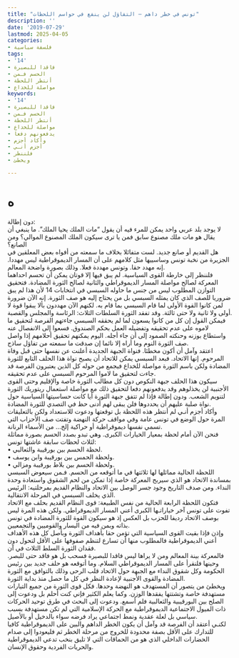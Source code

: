 ```yaml
---
title: "تونس في خطر داهم – التفاؤل لن ينفع في حواسم اللحظات"
description: ''
date: '2019-07-29'
lastmod: 2025-04-05
categories:
- فلسفة سياسية
tags:
- '14'
- فاقدا للبصيرة
- الحسم فـمن
- أنتظر اللحظة
- مواصلة للخداع
keywords:
- '14'
- فاقدا للبصيرة
- الحسم فـمن
- أنتظر اللحظة
- مواصلة للخداع
- يدفعونهم دفعا
- وأكاد أجزم
- أجزم أنـي
- فلننظر
- ويخطئ

---
```

# **ه**

دون إطالة:  
لا يوجد بلد عربي واحد يمكن للمرء فيه أن يقول “مات الملك يحيا الملك”. ما ينبغي أن يقال هو مات ملك مصنوع سابق فمن يا ترى سيكون الملك المصنوع الموالي؟ ومن الصانع؟  
هل القديم أو صانع جديد. لست متفائلا بخلاف ما سمعته من أفواه بعض المعلقين في الجزيرة من نخبة تونس وساسييها مثل كلامهم على أن المسار الديموقراطية ليس مهددا. إنه مهدد حقا. وتونس مهددة فعلا. وذلك بصورة واضحة المعالم.  
فلننظر إلى خارطة القوى السياسية. لم يبق فيها إلا قوتان يمكن أن تحسم احداهما المعركة لصالح مواصلة المسار الديموقراطي والثانية لصالح الثورة المضادة. فتحقيق التوازن المطلوب ليس من جنس ما حاوله السبسي في انتخابات 14 لأن هذا لم يبق ضروريا للصف الذي كان يمثله السبسي بل من يحتاج إليه هو صف الثورة. إنه الآن ضرورة لمن كانوا القوة الأولى لما قام السبسي بما قام به. لكنهم الآن مهددون بألا يبقوا قوة لا أولى ولا ثانية ولا حتى ثالثة. وقد تفقد الثورة السلطات الثلاث: الرئاسة والمجلس والقصبة.  
فيمكن القول إن كل من كانوا يسعون لما لم يحققه السبسي جاءتهم الفرصة لتحقيق ما لاموه على عدم تحقيقه وتفضيله العمل بحكم الصندوق. فسعوا إلى الانفصال عنه واستطاع بوزنه وحنكته الصمود إلى أن جاء أجله. اليوم يمكنهم تحقيق أحلامهم إذا واصل صف الثورة النوم وما أراه إلا نائما إن صدقت ما سمعته من تفاؤل ساذج.  
اعتقد وآمل أن أكون مخطئا. فنواة الجبهة الجديدة أعلنت عن نفسها حتى قبل وفاة المرحوم. إنها الاتحاد. فبعد السبسي يمكن للاتحاد أن يصبح نواة هذا الحلف التابع للثورة المضادة ولكن باسم الثورة مواصلة للخداع فيجمع من حوله كل الذين يعتبرون الفرصة قد جاءت لتحقيق ما لاموا المرحوم السبسي على عدم تحقيقه.  
سيكون هذا الحلف جبهة النكوص دون كل مطالب الثورة خاصة والإقليم وحتى القوى الأجنبية لن يخذلوهم وقد يدفعونهم دفعا لتحقيق ذلك مع مواصلة استعمال ريتوريك الثورة لتنويم الشعب. ودون إطالة فإذا لم تتفق جبهة الثورة أيا كانت حساسيتها السياسية حول نواة صلبة عليهم أن يحددوها فلن يبقى لهم أدنى حظ في التصدي للثورة المضادة.  
وأكاد أجزم أنـي لم أنتظر هذه اللحظة بل توقعتها ودعوت للاستعداد ولكن بالتعليقات المرة حول الوضع في تونس عامة وفي مواقف حركة النهضة وتفتت صف الأحزاب التي تسمي نفسها ديموقراطية أو حراكية إلخ… من الأسماء الرنانة.  
فنحن الآن أمام لحظة بمعيار الخيارات الكبرى. وهي تبدو بصدد الحسم بصورة مماثلة لثلاث لحظات سابقة عاشتها تونس:  
• لحظة الحسم بين بورقيبة والثعالبي.  
• ولحظة الحمس بين بورقيبة وابن يوسف.  
• ولحظة الحسم بين بلاط بورقيبة ومزالي.  
اللحظة الحالية مماثلها لها ثلاثتها في ما أتوقعه من الحسم. فـمن سيعوض السبسي بمساندة الاتحاد هو الذي سيربح المعركة خاصة إذا تمكن من لحم الشقوق واستعادة وحدة النداء. ومن صدف التاريخ وجود جسر الوصل بين الاتحاد والنظام القديم بمرحلتيه: الرئيس الذي يخلف السبسي في المرحلة الانتقالية.  
فتكون اللحظة الرابعة الحالية من نفس الطبيعة: قوى النظام القديم بحلف مع الاتحاد تفوت على تونس آخر خياراتـها الكبرى أعني المسار الديموقراطي. ولكن هذه المرة ليس بوصف الاتحاد رديفا للحزب بل العكس إذ هو سيكون القوة للثورة المضادة في تونس بذاته وبمن فيه من اليسار والقوميين والتجمعيين.  
وإذن فإذا بقيت القوى السياسية التي تؤمن حقا بأهداف الثورة وبأصل كل هذه الأهداف أعني الديموقراطية فالمطلوب منها أن تسارع لتنظم صفوفها على الأقل لتحول دون فقدان الثورة السلط الثلاث في آن.  
فالمعركة بينة المعالم ومن لا يراها ليس فاقدا للبصيرة فسحب بل هو فاقد حتى للبصر. وحينها فلنقرأ على المسار الديموقراطي السلام. وما أتوقعه هو حلف جديد بين رئيس الحكومة وكل شقوق النداء مع الجبهة حول الاتحاد قلب الرحى وذلك بالتوافق مع الثورة المضادة والقوى الأجنبية لإعادة النظر في كل ما حصل منذ بداية الثورة.  
ويخطئ من يتصور أن المستهدف هو النهضة وحدها. فكل قوى الثورة من جميع التيارات مستهدفة خاصة وتشتتها يفقدها الوزن. وكما يعلم الكثير فإني كنت أحلم بل ودعوت إلى الصلح بين البورقيبية والثعالبية فلم أسمع. ودعوت إلى البحث في طرق توحيد الحركات ذات الميول الاجتماعية الديموقراطية مع الحركة الإسلامية التي لم تكن مستهدفة بسبب سياسي بل لعلة عقدية ونمط اجتماعي يراد فرضه سواء بالدخيل أو بالأصيل.  
لكنـي أعتقد أن الفرصة قد وآمل أن يكون الخطر الداهم والبين على الديموقراطية كافيا للتدارك على الأقل بصفة محدودة للخروج من مرحلة الخطر ثم فليعودوا إلى صدام الحضارات الداخلي الذي هو من الحماقات التي لا تليق بنخب تدعي الديموقراطية والحريات الفردية وحقوق الإنسان.

###
